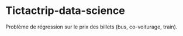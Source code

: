 # Tictactrip-data-science

Problème de régression sur le prix des billets (bus, co-voiturage, train).
